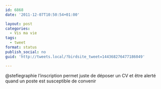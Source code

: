 ```yaml
---
id: 6868
date: '2011-12-07T10:50:54+01:00'

layout: post
categories:
  - Vis ma vie
tags:
  - tweet
format: status
publish_social: no
guid: 'http://tweets.local/?birdsite_tweet=144368276477186049'

---
```


@stefiegraphie l’inscription permet juste de déposer un CV et être alerté quand un poste est susceptible de convenir